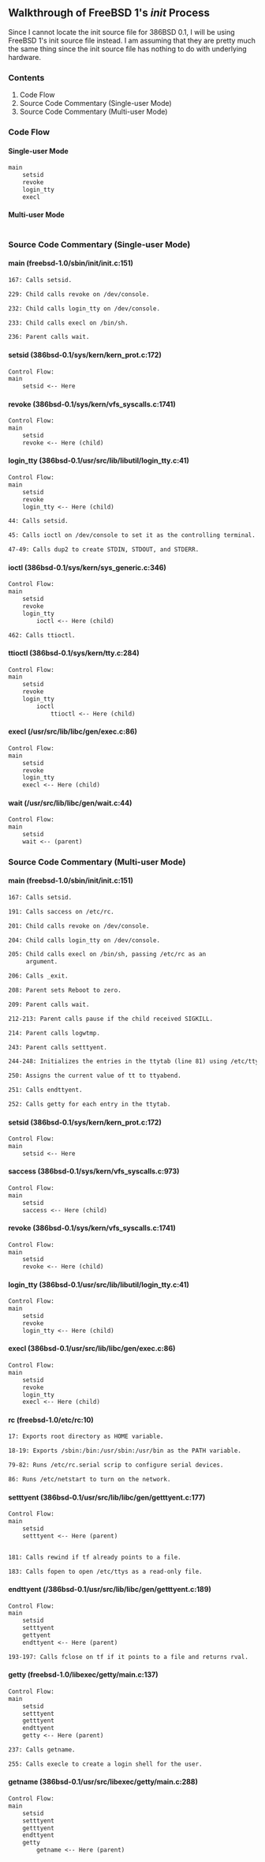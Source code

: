 ## Walkthrough of FreeBSD 1's _init_ Process

Since I cannot locate the init source file for 386BSD 0.1, I will be
using FreeBSD 1's init source file instead. I am assuming that they
are pretty much the same thing since the init source file has nothing
to do with underlying hardware.

### Contents

1. Code Flow
2. Source Code Commentary (Single-user Mode)
3. Source Code Commentary (Multi-user Mode)

### Code Flow

#### Single-user Mode

```txt
main
    setsid
    revoke
    login_tty
    execl
```

#### Multi-user Mode

```txt
```

### Source Code Commentary (Single-user Mode)

#### main (freebsd-1.0/sbin/init/init.c:151)

```txt
167: Calls setsid.

229: Child calls revoke on /dev/console.

232: Child calls login_tty on /dev/console.

233: Child calls execl on /bin/sh.

236: Parent calls wait.
```

#### setsid (386bsd-0.1/sys/kern/kern\_prot.c:172)

```txt
Control Flow:
main
    setsid <-- Here
```

#### revoke (386bsd-0.1/sys/kern/vfs\_syscalls.c:1741)

```txt
Control Flow:
main
    setsid
    revoke <-- Here (child)
```

#### login\_tty (386bsd-0.1/usr/src/lib/libutil/login\_tty.c:41)

```txt
Control Flow:
main
    setsid
    revoke
    login_tty <-- Here (child)

44: Calls setsid.

45: Calls ioctl on /dev/console to set it as the controlling terminal.

47-49: Calls dup2 to create STDIN, STDOUT, and STDERR.
```

#### ioctl (386bsd-0.1/sys/kern/sys\_generic.c:346)

```txt
Control Flow:
main
    setsid
    revoke
    login_tty
        ioctl <-- Here (child)

462: Calls ttioctl.
```

#### ttioctl (386bsd-0.1/sys/kern/tty.c:284)

```txt
Control Flow:
main
    setsid
    revoke
    login_tty
        ioctl
            ttioctl <-- Here (child)
```

#### execl (/usr/src/lib/libc/gen/exec.c:86)

```txt
Control Flow:
main
    setsid
    revoke
    login_tty
    execl <-- Here (child)
```

#### wait (/usr/src/lib/libc/gen/wait.c:44)

```txt
Control Flow:
main
    setsid
    wait <-- (parent)
```

### Source Code Commentary (Multi-user Mode)

#### main (freebsd-1.0/sbin/init/init.c:151) 

```txt
167: Calls setsid.

191: Calls saccess on /etc/rc.

201: Child calls revoke on /dev/console.

204: Child calls login_tty on /dev/console.

205: Child calls execl on /bin/sh, passing /etc/rc as an
     argument.

206: Calls _exit.

208: Parent sets Reboot to zero.

209: Parent calls wait.

212-213: Parent calls pause if the child received SIGKILL.

214: Parent calls logwtmp.

243: Parent calls setttyent.

244-248: Initializes the entries in the ttytab (line 81) using /etc/ttys.

250: Assigns the current value of tt to ttyabend.

251: Calls endttyent.

252: Calls getty for each entry in the ttytab.
```

#### setsid (386bsd-0.1/sys/kern/kern\_prot.c:172)

```txt
Control Flow:
main
    setsid <-- Here
```

#### saccess (386bsd-0.1/sys/kern/vfs\_syscalls.c:973)

```txt
Control Flow:
main
    setsid
    saccess <-- Here (child)
```

#### revoke (386bsd-0.1/sys/kern/vfs\_syscalls.c:1741)

```txt
Control Flow:
main
    setsid
    revoke <-- Here (child)
```

#### login\_tty (386bsd-0.1/usr/src/lib/libutil/login\_tty.c:41)

```txt
Control Flow:
main
    setsid
    revoke
    login_tty <-- Here (child)
```

#### execl (386bsd-0.1/usr/src/lib/libc/gen/exec.c:86)

```txt
Control Flow:
main
    setsid
    revoke
    login_tty
    execl <-- Here (child)
```

#### rc (freebsd-1.0/etc/rc:10)

```txt
17: Exports root directory as HOME variable.

18-19: Exports /sbin:/bin:/usr/sbin:/usr/bin as the PATH variable.

79-82: Runs /etc/rc.serial scrip to configure serial devices.

86: Runs /etc/netstart to turn on the network.


```

#### setttyent (386bsd-0.1/usr/src/lib/libc/gen/getttyent.c:177)

```txt
Control Flow:
main
    setsid
    setttyent <-- Here (parent)


181: Calls rewind if tf already points to a file.

183: Calls fopen to open /etc/ttys as a read-only file.
```

#### endttyent (/386bsd-0.1/usr/src/lib/libc/gen/getttyent.c:189)

```txt
Control Flow:
main
    setsid
    setttyent
    gettyent
    endttyent <-- Here (parent)

193-197: Calls fclose on tf if it points to a file and returns rval.
```

#### getty (freebsd-1.0/libexec/getty/main.c:137)

```txt
Control Flow:
main
    setsid
    setttyent
    getttyent
    endttyent
    getty <-- Here (parent)

237: Calls getname.

255: Calls execle to create a login shell for the user.
```

#### getname (386bsd-0.1/usr/src/libexec/getty/main.c:288)

```txt
Control Flow:
main
    setsid
    setttyent
    getttyent
    endttyent
    getty
        getname <-- Here (parent)
```
